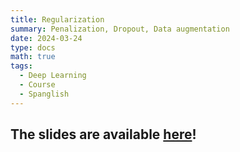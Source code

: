 ```yaml
---
title: Regularization
summary: Penalization, Dropout, Data augmentation
date: 2024-03-24
type: docs
math: true
tags:
  - Deep Learning
  - Course
  - Spanglish
---
```


## The slides are available [here](https://github.com/valbarriere/CC6204-Deep-Learning/raw/refs/heads/main/Slides/6_Regularization.pdf)!